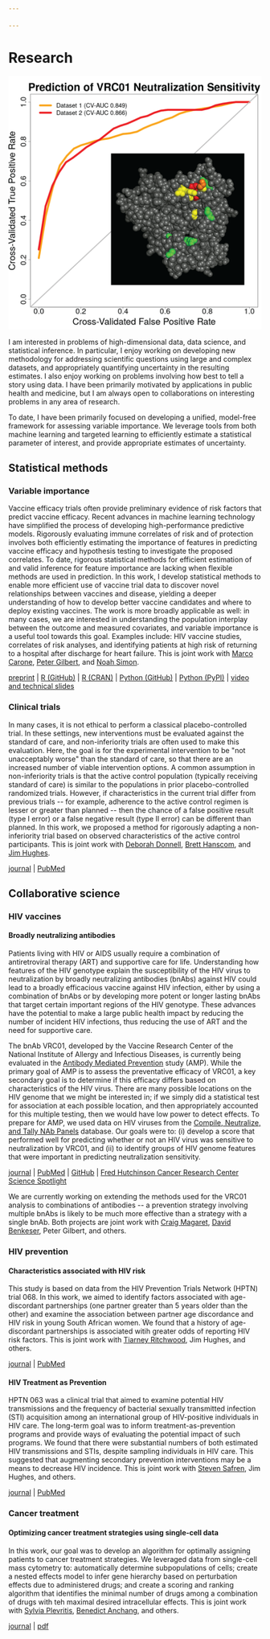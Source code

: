 ```yaml
---

---
```


# Research

![ROC curves for a proposed VRC01 neutralization sensitivity predictor. Inset: 3D structure of the HIV Envelope protein with colored areas based on identified important features and groups. Please see below, under "Broadly neutralizing antibodies", for more detail.](./images/ROC_curve_with_Env_inset_v2.png)

I am interested in problems of high-dimensional data, data science, and statistical inference. In particular, I enjoy working on developing new methodology for addressing scientific questions using large and complex datasets, and appropriately quantifying uncertainty in the resulting estimates. I also enjoy working on problems involving how best to tell a story using data. I have been primarily motivated by applications in public health and medicine, but I am always open to collaborations on interesting problems in any area of research.

To date, I have been primarily focused on developing a unified, model-free framework for assessing variable importance. We leverage tools from both machine learning and targeted learning to efficiently estimate a statistical parameter of interest, and provide appropriate estimates of uncertainty.

## Statistical methods

### Variable importance

Vaccine efficacy trials often provide preliminary evidence of risk factors that predict vaccine efficacy. Recent advances in machine learning technology have simplified the process of developing high-performance predictive models. Rigorously evaluating immune correlates of risk and of protection involves both efficiently estimating the importance of features in predicting vaccine efficacy and hypothesis testing to investigate the proposed correlates. To date, rigorous statistical methods for efficient estimation of and valid inference for feature importance are lacking when flexible methods are used in prediction. In this work, I develop statistical methods to enable more efficient use of vaccine trial data to discover novel relationships between vaccines and disease, yielding a deeper understanding of how to develop better vaccine candidates and where to deploy existing vaccines. The work is more broadly applicable as well: in many cases, we are interested in understanding the population interplay between the outcome and measured covariates, and variable importance is a useful tool towards this goal. Examples include: HIV vaccine studies, correlates of risk analyses, and identifying patients at high risk of returning to a hospital after discharge for heart failure. This is joint work with [Marco Carone](http://faculty.washington.edu/mcarone/about.html), [Peter Gilbert](https://www.fredhutch.org/en/labs/profiles/gilbert-peter.html), and [Noah Simon](http://faculty.washington.edu/nrsimon/).


[preprint](http://biostats.bepress.com/uwbiostat/paper422/) | [R (GitHub)](https://github.com/bdwilliamson/vimp) | [R (CRAN)](https://CRAN.R-project.org/package=vimp) | [Python (GitHub)](https://github.com/bdwilliamson/vimpy) | [Python (PyPI)](https://pypi.org/project/vimpy/) | [video and technical slides](https://briandwilliamson.tumblr.com)


### Clinical trials

In many cases, it is not ethical to perform a classical placebo-controlled trial. In these settings, new interventions must be evaluated against the standard of care, and non-inferiority trials are often used to make this evaluation. Here, the goal is for the experimental intervention to be "not unacceptably worse" than the standard of care, so that there are an increased number of viable intervention options. A common assumption in non-inferiority trials is that the active control population (typically receiving standard of care) is similar to the populations in prior placebo-controlled randomized trials. However, if characteristics in the current trial differ from previous trials -- for example, adherence to the active control regimen is lesser or greater than planned -- then the chance of a false positive result (type I error) or a false negative result (type II error) can be different than planned. In this work, we proposed a method for rigorously adapting a non-inferiority trial based on observed characteristics of the active control participants. This is joint work with [Deborah Donnell](https://www.fredhutch.org/en/labs/profiles/donnell-deborah.html), [Brett Hanscom](https://www.fredhutch.org/en/labs/profiles/hanscom-brett.html), and [Jim Hughes](http://faculty.washington.edu/jphughes/).

[journal](https://journals.sagepub.com/doi/10.1177/0962280218801134#) | [PubMed](https://www.ncbi.nlm.nih.gov/pubmed/30293490)

## Collaborative science

### HIV vaccines

#### Broadly neutralizing antibodies

Patients living with HIV or AIDS usually require a combination of antiretroviral therapy (ART) and supportive care for life. Understanding how features of the HIV genotype explain the susceptibility of the HIV virus to neutralization by broadly neutralizing antibodies (bnAbs) against HIV could lead to a broadly efficacious vaccine against HIV infection, either by using a combination of bnAbs or by developing more potent or longer lasting bnAbs that target certain important regions of the HIV genotype. These advances have the potential to make a large public health impact by reducing the number of incident HIV infections, thus reducing the use of ART and the need for supportive care.

The bnAb VRC01, developed by the Vaccine Research Center of the National Institute of Allergy and Infectious Diseases, is currently being evaluated in the [Antibody Mediated Prevention](https://ampstudy.org/) study (AMP). While the primary goal of AMP is to assess the preventative efficacy of VRC01, a key secondary goal is to determine if this efficacy differs based on characteristics of the HIV virus. There are many possible locations on the HIV genome that we might be interested in; if we simply did a statistical test for association at each possible location, and then appropriately accounted for this multiple testing, then we would have low power to detect effects. To prepare for AMP, we used data on HIV viruses from the [Compile, Neutralize, and Tally NAb Panels](https://www.hiv.lanl.gov/components/sequence/HIV/neutralization/main.comp) database. Our goals were to: (i) develop a score that performed well for predicting whether or not an HIV virus was sensitive to neutralization by VRC01, and (ii) to identify groups of HIV genome features that were important in predicting neutralization sensitivity. 

[journal](https://journals.plos.org/ploscompbiol/article?id=10.1371/journal.pcbi.1006952) | [PubMed](https://www.ncbi.nlm.nih.gov/pubmed/?term=Prediction+of+VRC01+neutralization+sensitivity+by+HIV-1+gp160+sequence+features) | [GitHub](https://github.com/benkeser/vrc01) | [Fred Hutchinson Cancer Research Center Science Spotlight](https://www.fredhutch.org/en/news/spotlight/2019/05/vidd_magaret_ploscompbio.html)

We are currently working on extending the methods used for the VRC01 analysis to combinations of antibodies -- a prevention strategy involving multiple bnAbs is likely to be much more effective than a strategy with a single bnAb. Both projects are joint work with [Craig Magaret](https://www.linkedin.com/in/camagaret/), [David Benkeser](https://www.benkeserstatistics.com/#!), Peter Gilbert, and others.

### HIV prevention

#### Characteristics associated with HIV risk

This study is based on data from the HIV Prevention Trials Network (HPTN) trial 068. In this work, we aimed to identify factors associated with age-discordant partnerships (one partner greater than 5 years older than the other) and examine the association between partner age discordance and HIV risk in young South African women. We found that a history of age-discordant partnerships is associated witih greater odds of reporting HIV risk factors. This is joint work with [Tiarney Ritchwood](https://fmch.duke.edu/profile/tiarney-ritchwood), Jim Hughes, and others.

[journal](https://insights.ovid.com/article/00126334-201608010-00010) | [PubMed](https://www.ncbi.nlm.nih.gov/pubmed/26977748)

#### HIV Treatment as Prevention

HPTN 063 was a clinical trial that aimed to examine potential HIV transmissions and the frequency of bacterial sexually transmitted infection (STI) acquisition among an international group of HIV-positive individuals in HIV care. The long-term goal was to inform treatment-as-prevention programs and provide ways of evaluating the potential impact of such programs. We found that there were substantial numbers of both estimated HIV transmissions and STIs, despite sampling individuals in HIV care. This suggested that augmenting secondary prevention interventions may be a means to decrease HIV incidence. This is joint work with [Steven Safren](https://people.miami.edu/profile/sas436@miami.edu), Jim Hughes, and others.

[journal](https://onlinelibrary.wiley.com/doi/full/10.7448/IAS.19.1.21096) | [PubMed](https://www.ncbi.nlm.nih.gov/pubmed/27687145)

### Cancer treatment

#### Optimizing cancer treatment strategies using single-cell data

In this work, our goal was to develop an algorithm for optimally assigning patients to cancer treatment strategies. We leveraged data from single-cell mass cytometry to: automatically determine subpopulations of cells; create a nested effects model to infer gene hierarchy based on perturbation effects due to administered drugs; and create a scoring and ranking algorithm that identifies the minimal number of drugs among a combination of drugs with teh maximal desired intracellular effects. This is joint work with [Sylvia Plevritis](http://med.stanford.edu/plevritis.html), [Benedict Anchang](http://med.stanford.edu/plevritis.html/People), and others.

[journal](https://www.pnas.org/content/115/18/E4294) | [pdf](https://www.pnas.org/content/pnas/115/18/E4294.full.pdf)